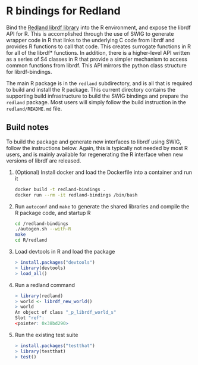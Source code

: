 R bindings for Redland
======================

Bind the [Redland librdf library](http://librdf.org) into the R environment, and 
expose the librdf API for R. This is accomplished through the use of SWIG to generate
wrapper code in R that links to the underlying C code from librdf and provides
R functions to call that code.  This creates surrogate functions in R for all
of the librdf* functions.  In addition, there is a higher-level API written 
as a series of S4 classes in R that provide a simpler mechanism to access common
functions from librdf.  This API mirrors the python class structure for 
librdf-bindings.

The main R package is in the `redland` subdirectory, and is all that is required
to build and install the R package.  This current directory contains the supporting
build infrastructure to build the SWIG bindings and prepare the `redland` package.
Most users will simply follow the build instruction in the `redland/README.md` file.

## Build notes

To build the package and generate new interfaces to librdf using SWIG, follow the instructions
below. Again, this is typically not needed by most R users, and is mainly available for
regenerating the R interface when new versions of librdf are released.

1. (Optional) Install docker and load the Dockerfile into a container and run it
    ```bash
    docker build -t redland-bindings .
    docker run --rm -it redland-bindings /bin/bash
    ```

2. Run `autoconf` and `make` to generate the shared libraries and compile the R package code, and startup R
    ```bash
    cd /redland-bindings
    ./autogen.sh --with-R
	make
    cd R/redland
    ```

3. Load devtools in R and load the package
    ```r
    > install.packages("devtools")
    > library(devtools)
    > load_all()
    ```

4. Run a redland command
    ```r
    > library(redland)
    > world <- librdf_new_world()
    > world
    An object of class "_p_librdf_world_s"
    Slot "ref":
    <pointer: 0x38bd290>
    ```

5. Run the existing test suite
    ```r
    > install.packages("testthat")
    > library(testthat)
    > test()
    ```
